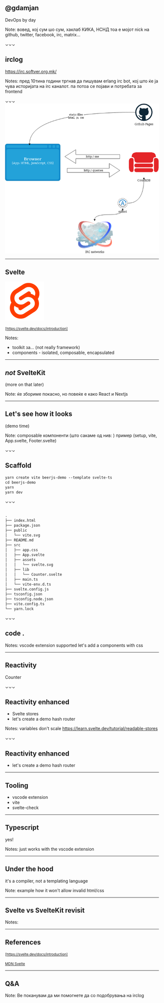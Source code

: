 
## @gdamjan

DevOps by day

Note:
вовед, кој сум шо сум, хаклаб КИКА, НСНД
тоа е мојот nick на github, twitter, facebook, irc, matrix…

⌄⌄⌄
## irclog

https://irc.softver.org.mk/

Notes:
пред 10тина години тргнав да пишувам erlang irc bot, кој што ќе ја чува
историјата на irc каналот. па потоа се појави и потребата за frontend

⌄⌄⌄
![irclog-architecture](./img/irclog-architecture.png)

---
## Svelte

![logo](./img/favicon.png)

<small>[https://svelte.dev/docs/introduction]</small>

Notes:
- toolkit за... (not really framework)
- components - isolated, composable, encapsulated


---
## _not_ SvelteKit

(more on that later)

Note:
ќе збориме покасно, но повеќе е како React и Nextjs

---
## Let's see how it looks

(demo time)

Note: composable компоненти (што сакаме од нив: )
пример (setup, vite, App.svelte, Footer.svelte)

⌄⌄⌄
## Scaffold

<pre><code>yarn create vite beerjs-demo --template svelte-ts
cd beerjs-demo
yarn
yarn dev
</code></pre>

⌄⌄⌄
##
<pre><code>.
├── index.html
├── package.json
├── public
│   └── vite.svg
├── README.md
├── src
│   ├── app.css
│   ├── App.svelte
│   ├── assets
│   │   └── svelte.svg
│   ├── lib
│   │   └── Counter.svelte
│   ├── main.ts
│   └── vite-env.d.ts
├── svelte.config.js
├── tsconfig.json
├── tsconfig.node.json
├── vite.config.ts
└── yarn.lock
</code></pre>

⌄⌄⌄
## code .

Notes:
vscode extension supported
let's add a components with css

---
## Reactivity

Counter

⌄⌄⌄
## Reactivity enhanced

- Svelte stores
- let's create a demo hash router

Notes:
variables don't scale
https://learn.svelte.dev/tutorial/readable-stores

⌄⌄⌄
## Reactivity enhanced

- let's create a demo hash router

---
## Tooling

- vscode extension
- vite
- svelte-check

---
## Typescript

yes!

Notes:
just works with the vscode extension

---
## Under the hood

it's a compiler,
  not a templating language

Note:
example how it won't allow invalid html/css

---
## Svelte vs SvelteKit revisit

Notes:

---
## References

<small>[https://svelte.dev/docs/introduction]</small>

<small>[MDN Svelte](https://developer.mozilla.org/en-US/docs/Learn/Tools_and_testing/Client-side_JavaScript_frameworks/Svelte_getting_started)</small>

---
## Q&A

Note:
Ве поканувам да ми помогнете да со подобрувања на irclog
